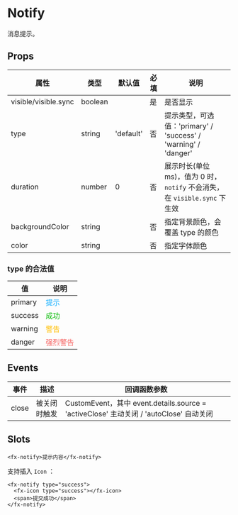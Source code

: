 # Notify

消息提示。

## Props

| 属性                 | 类型    | 默认值    | 必填 | 说明                                                                      |
| -------------------- | ------- | --------- | ---- | ------------------------------------------------------------------------- |
| visible/visible.sync | boolean |           | 是   | 是否显示                                                                  |
| type                 | string  | 'default' | 否   | 提示类型，可选值：'primary' / 'success' / 'warning' / 'danger'            |
| duration             | number  | 0         | 否   | 展示时长(单位 ms)，值为 0 时，`notify` 不会消失，在 `visible.sync` 下生效 |
| backgroundColor      | string  |           | 否   | 指定背景颜色，会覆盖 type 的颜色                                          |
| color                | string  |           | 否   | 指定字体颜色                                                              |

### type 的合法值

| 值      | 说明                                |
| ------- | ----------------------------------- |
| primary | <font color=#10aeff>提示</font>     |
| success | <font color=#09bb07>成功</font>     |
| warning | <font color=#ffbe00>警告</font>     |
| danger  | <font color=#f76260>强烈警告</font> |

## Events

| 事件  | 描述         | 回调函数参数                                                                           |
| ----- | ------------ | -------------------------------------------------------------------------------------- |
| close | 被关闭时触发 | CustomEvent，其中 event.details.source = 'activeClose' 主动关闭 / 'autoClose' 自动关闭 |

## Slots

```
<fx-notify>提示内容</fx-notify>
```

支持插入 `Icon` ：

```
<fx-notify type="success">
  <fx-icon type="success"></fx-icon>
  <span>提交成功</span>
</fx-notify>
```
